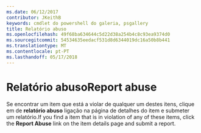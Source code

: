 ```yaml
---
ms.date: 06/12/2017
contributor: JKeithB
keywords: cmdlet do powershell do galeria, psgallery
title: Relatório abuso
ms.openlocfilehash: 49f68ba634644c5d22d38a254b4c8c93ea9374d0
ms.sourcegitcommit: 54534635eedacf531d8d6344019dc16a50b8b441
ms.translationtype: MT
ms.contentlocale: pt-PT
ms.lasthandoff: 05/17/2018
---
```

# <a name="report-abuse"></a><span data-ttu-id="0b063-103">Relatório abuso</span><span class="sxs-lookup"><span data-stu-id="0b063-103">Report abuse</span></span>

<span data-ttu-id="0b063-104">Se encontrar um item que está a violar de qualquer um destes itens, clique em de **relatório abuso** ligação na página de detalhes do item e submeter um relatório.</span><span class="sxs-lookup"><span data-stu-id="0b063-104">If you find a item that is in violation of any of these items, click the **Report Abuse** link on the item details page and submit a report.</span></span>